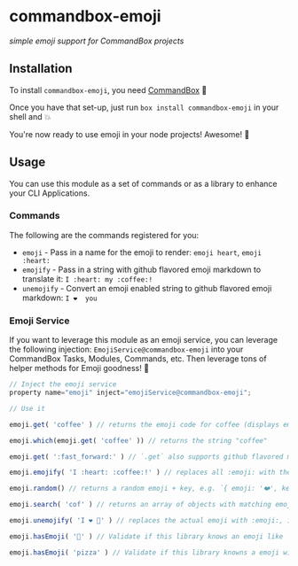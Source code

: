 # commandbox-emoji

_simple emoji support for CommandBox projects_

## Installation
To install `commandbox-emoji`, you need [CommandBox](https://www.ortussolutions.com/products/commandbox/) :rocket:

Once you have that set-up, just run `box install commandbox-emoji` in your shell and :boom:

You're now ready to use emoji in your node projects! Awesome! :rocket:

## Usage

You can use this module as a set of commands or as a library to enhance your CLI Applications.

### Commands

The following are the commands registered for you:

* `emoji` - Pass in a name for the emoji to render: `emoji heart`, `emoji :heart:`
* `emojify` - Pass in a string with github flavored emoji markdown to translate it: `I :heart: my :coffee:!`
* `unemojify` - Convert an emoji enabled string to github flavored emoji markdown: `I ❤️  you`

### Emoji Service

If you want to leverage this module as an emoji service, you can leverage the following injection: `EmojiService@commandbox-emoji` into your CommandBox Tasks, Modules, Commands, etc. Then leverage tons of helper methods for Emoji goodness! :rocket:

```javascript
// Inject the emoji service
property name="emoji" inject="emojiService@commandbox-emoji";

// Use it

emoji.get( 'coffee' ) // returns the emoji code for coffee (displays emoji on terminals that support it)

emoji.which(emoji.get( 'coffee' )) // returns the string "coffee"

emoji.get( ':fast_forward:' ) // `.get` also supports github flavored markdown emoji (http://www.emoji-cheat-sheet.com/)

emoji.emojify( 'I :heart: :coffee:!' ) // replaces all :emoji: with the actual emoji, in this case: returns "I ❤️ ☕️!"

emoji.random() // returns a random emoji + key, e.g. `{ emoji: '❤️', key: 'heart' }`

emoji.search( 'cof' ) // returns an array of objects with matching emoji's. `[{ emoji: '☕️', key: 'coffee' }, { emoji: ⚰', key: 'coffin'}]`

emoji.unemojify( 'I ❤️ 🍕' ) // replaces the actual emoji with :emoji:, in this case: returns "I :heart: :pizza:"

emoji.hasEmoji( '🍕' ) // Validate if this library knows an emoji like `🍕`

emoji.hasEmoji( 'pizza' ) // Validate if this library knowns a emoji with the name `pizza`
```

